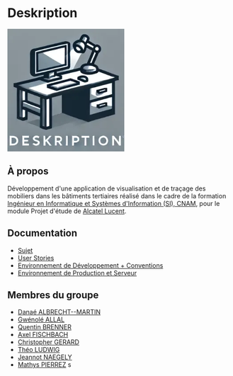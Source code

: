 # Deskription

![Deskription Logo](./apps/website/public/logo.webp)

## À propos

Développement d'une application de visualisation et de traçage des mobiliers dans les bâtiments tertiaires réalisé dans le cadre de la formation [Ingénieur en Informatique et Systèmes d'Information (SI), CNAM](https://www.itii-alsace.fr/formations/informatique-et-systemes-dinformation-le-cnam/), pour le module Projet d'étude de [Alcatel Lucent](https://www.al-enterprise.com/).

## Documentation

- [Sujet](./docs/sujet.md)
- [User Stories](./docs/user-stories.md)
- [Environnement de Développement + Conventions](./docs/developpement.md)
- [Environnement de Production et Serveur](./docs/production.md)

## Membres du groupe

- [Danaé ALBRECHT--MARTIN](https://github.com/dalbrechtmartin)
- [Gwénolé ALLAL](https://github.com/gwenaf)
- [Quentin BRENNER](https://github.com/OneLiberty)
- [Axel FISCHBACH](https://github.com/SolxR)
- [Christopher GERARD](https://github.com/Christ0u)
- [Théo LUDWIG](https://github.com/theoludwig)
- [Jeannot NAEGELY](https://github.com/Skullkrash)
- [Mathys PIERREZ](https://github.com/mpierrez)
  s
